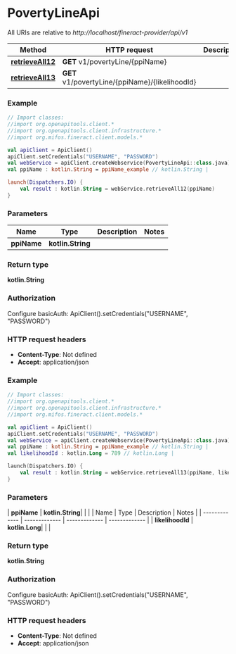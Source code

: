 # PovertyLineApi

All URIs are relative to *http://localhost/fineract-provider/api/v1*

| Method | HTTP request | Description |
| ------------- | ------------- | ------------- |
| [**retrieveAll12**](PovertyLineApi.md#retrieveAll12) | **GET** v1/povertyLine/{ppiName} |  |
| [**retrieveAll13**](PovertyLineApi.md#retrieveAll13) | **GET** v1/povertyLine/{ppiName}/{likelihoodId} |  |





### Example
```kotlin
// Import classes:
//import org.openapitools.client.*
//import org.openapitools.client.infrastructure.*
//import org.mifos.fineract.client.models.*

val apiClient = ApiClient()
apiClient.setCredentials("USERNAME", "PASSWORD")
val webService = apiClient.createWebservice(PovertyLineApi::class.java)
val ppiName : kotlin.String = ppiName_example // kotlin.String | 

launch(Dispatchers.IO) {
    val result : kotlin.String = webService.retrieveAll12(ppiName)
}
```

### Parameters
| Name | Type | Description  | Notes |
| ------------- | ------------- | ------------- | ------------- |
| **ppiName** | **kotlin.String**|  | |

### Return type

**kotlin.String**

### Authorization


Configure basicAuth:
    ApiClient().setCredentials("USERNAME", "PASSWORD")

### HTTP request headers

 - **Content-Type**: Not defined
 - **Accept**: application/json




### Example
```kotlin
// Import classes:
//import org.openapitools.client.*
//import org.openapitools.client.infrastructure.*
//import org.mifos.fineract.client.models.*

val apiClient = ApiClient()
apiClient.setCredentials("USERNAME", "PASSWORD")
val webService = apiClient.createWebservice(PovertyLineApi::class.java)
val ppiName : kotlin.String = ppiName_example // kotlin.String | 
val likelihoodId : kotlin.Long = 789 // kotlin.Long | 

launch(Dispatchers.IO) {
    val result : kotlin.String = webService.retrieveAll13(ppiName, likelihoodId)
}
```

### Parameters
| **ppiName** | **kotlin.String**|  | |
| Name | Type | Description  | Notes |
| ------------- | ------------- | ------------- | ------------- |
| **likelihoodId** | **kotlin.Long**|  | |

### Return type

**kotlin.String**

### Authorization


Configure basicAuth:
    ApiClient().setCredentials("USERNAME", "PASSWORD")

### HTTP request headers

 - **Content-Type**: Not defined
 - **Accept**: application/json

